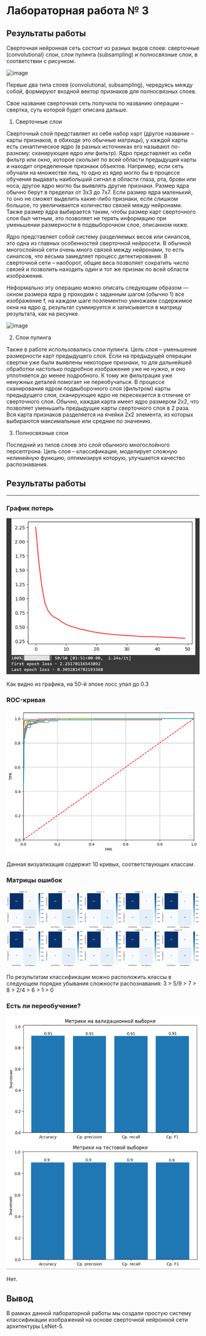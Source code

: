 # Лабораторная работа № 3

## Результаты работы

Сверточная нейронная сеть состоит из разных видов слоев: сверточные (convolutional) слои, слои пулинга (subsampling) и полносвязные слои, в соответствии с рисунком.

![image](https://github.com/user-attachments/assets/7899c043-9afc-4a19-8732-a1fb9db604a0)

Первые два типа слоев (convolutional, subsampling), чередуясь между собой, формируют входной вектор признаков для полносвязных слоев.

Свое название сверточная сеть получила по названию операции – свертка, суть которой будет описана дальше.

1. Сверточные слои

Сверточный слой представляет из себя набор карт (другое название – карты признаков, в обиходе это обычные матрицы), у каждой карты есть синаптическое ядро (в разных источниках его называют по-разному: сканирующее ядро или фильтр).
Ядро представляет из себя фильтр или окно, которое скользит по всей области предыдущей карты и находит определенные признаки объектов. Например, если сеть обучали на множестве лиц, то одно из ядер могло бы в процессе обучения выдавать наибольший сигнал в области глаза, рта, брови или носа, другое ядро могло бы выявлять другие признаки. Размер ядра обычно берут в пределах от 3х3 до 7х7. Если размер ядра маленький, то оно не сможет выделить какие-либо признаки, если слишком большое, то увеличивается количество связей между нейронами. Также размер ядра выбирается таким, чтобы размер карт сверточного слоя был четным, это позволяет не терять информацию при уменьшении размерности в подвыборочном слое, описанном ниже.

Ядро представляет собой систему разделяемых весов или синапсов, это одна из главных особенностей сверточной нейросети. В обычной многослойной сети очень много связей между нейронами, то есть синапсов, что весьма замедляет процесс детектирования. В сверточной сети – наоборот, общие веса позволяет сократить число связей и позволить находить один и тот же признак по всей области изображения.

Неформально эту операцию можно описать следующим образом — окном размера ядра g проходим с заданным шагом (обычно 1) все изображение f, на каждом шаге поэлементно умножаем содержимое окна на ядро g, результат суммируется и записывается в матрицу результата, как на рисунке.

![image](https://github.com/user-attachments/assets/9a208c76-acc4-4f51-afb3-91bd51015aaf)

2. Слои пулинга

Также в работе использовались слои пулинга. Цель слоя – уменьшение размерности карт предыдущего слоя. Если на предыдущей операции свертки уже были выявлены некоторые признаки, то для дальнейшей обработки настолько подробное изображение уже не нужно, и оно уплотняется до менее подробного. К тому же фильтрация уже ненужных деталей помогает не переобучаться.
В процессе сканирования ядром подвыборочного слоя (фильтром) карты предыдущего слоя, сканирующее ядро не пересекается в отличие от сверточного слоя. Обычно, каждая карта имеет ядро размером 2x2, что позволяет уменьшить предыдущие карты сверточного слоя в 2 раза. Вся карта признаков разделяется на ячейки 2х2 элемента, из которых выбираются максимальные или средние по значению.

3. Полносвязные слои

Последний из типов слоев это слой обычного многослойного персептрона. Цель слоя – классификация, моделирует сложную нелинейную функцию, оптимизируя которую, улучшается качество распознавания.


## Результаты работы
***
### График потерь

![loss.png](./images/loss.png)

Как видно из графика, на 50-й эпохе лосс упал до 0.3

### ROC-кривая

![ROC.png](./images/ROC.png)

Данная визуализация содержит 10 кривых, соответствующих классам.

### Матрицы ошибок

![matrix.png](./images/matrix.png)

По результатам классификации можно расположить классы в следующем порядке убывания сложности распознавания:
3 > 5/9 > 7 > 8 > 2/4 > 6 > 1 > 0

### Есть ли переобучение?

![metrics1.png](./images/metrics1.png)
![metrics2.png](./images/metrics2.png)

Нет.

## Вывод
В рамках данной лабораторной работы мы создали простую систему классификации изображений на основе сверточной нейронной сети архитектуры LeNet-5.
